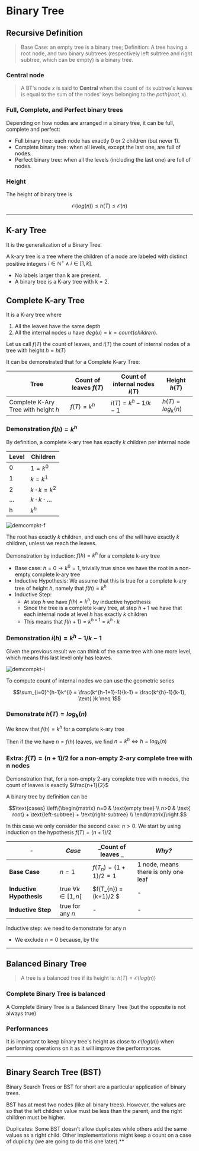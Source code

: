 # Binary Tree

## Recursive Definition
> Base Case: an empty tree is a binary tree;
> Definition: A tree having a root node, and two binary subtrees (respectively left subtree and right subtree, which can be empty) is a binary tree.


### Central node
> A BT's node *x* is said to **Central** when the count of its subtree's leaves is equal to the sum of the nodes' keys belonging to the $path(root, x)$.

### Full, Complete, and Perfect binary trees
Depending on how nodes are arranged in a binary tree, it can be full, complete and perfect:


* Full binary tree: each node has exactly 0 or 2 children (but never 1).
* Complete binary tree: when all levels, except the last one, are full of nodes.
* Perfect binary tree: when all the levels (including the last one) are full of nodes.

### Height
The height of binary tree is 

$$\mathcal{O}(log(n)) \leq h(T) \leq \mathcal{O}(n)$$



---

## K-ary Tree
It is the generalization of a Binary Tree.

A k-ary tree is a tree where the children of a node are labeled with distinct positive integers $i \in \mathbb{N}^{+} \wedge i \in [1,k]$.
* No labels larger than **k** are present.
* A binary tree is a K-ary tree with k = 2.

## Complete K-ary Tree
It is a K-ary tree where 
1. All the leaves have the same depth
2. All the internal nodes $u$ have $deg(u) = k = count(children)$.

Let us call $f(T)$ the count of leaves, and $i(T)$ the count of internal nodes of a tree with height $h = h(T)$ 

It can be demonstrated that for a Complete K-ary Tree:

| Tree                                	| Count of leaves $f(T)$ 	| Count of internal nodes $i(T)$ 	| Height $h(T)$       	|
|-------------------------------------	|------------------------	|--------------------------------	|---------------------	|
| Complete K-Ary Tree with height $h$ 	| $f(T) = k^{h}$         	| $i(T) = k^{h}-1/k-1$           	| $h(T) = log_{k}(n)$ 	|

### Demonstration $f(h) = k^{h}$ 

By definition, a complete k-ary tree has exactly $k$ children per internal node

| **Level** 	| **Children**             	 |
|-----------	|----------------------------|
| 0         	| $1 = k^{0}$              	 |
| 1         	| $k = k^{1}$              	 |
| 2         	| $k \cdot k= k^{2}$       	 |
| $\ldots$  	| $k \cdot k \cdot \ldots$ 	 |
| h         	| $k^{h}$                  	 |

![demcompkt-f]()

The root has exactly $k$ children, and each one of the will have exactly $k$ children, unless we reach the leaves.

Demonstration by induction: $f(h) = k^{h}$ for a complete k-ary tree
* Base case: $h=0 \rightarrow k^{0}=1$, trivially true since we have the root in a non-empty complete k-ary tree
* Inductive Hypothesis: We assume that this is true for a complete k-ary tree of height $h$, namely that $f(h) = k^{h}$
* Inductive Step: 
  * At step $h$ we have $f(h) = k^{h}$, by inductive hypothesis
  * Since the tree is a complete k-ary tree, at step $h+1$ we have that each internal node at level $h$ has exactly $k$ children
  * This means that $f(h+1) = k^{h+1} = k^{h} \cdot k$ 

### Demonstration $i(h) = k^{h}-1/k-1$

Given the previous result we can think of the same tree with one more level, which means this last level only has leaves.


![demcompkt-i]()

To compute count of internal nodes we can use the geometric series

```math
\sum_{i=0}^{h-1}k^{i} = \frac{k^{h-1+1}-1}{k-1} = \frac{k^{h}-1}{k-1}, \text{ }k \neq 1
```

### Demonstrate $h(T) = log_{k}(n)$

We know that $f(h) = k^{h}$ for a complete k-ary tree

Then if the we have $n = f(h)$ leaves, we find $n = k^{h} \Leftrightarrow h = log_{k}(n)$ 


### Extra: $f(T) = (n+1)/2$ for a non-empty 2-ary complete tree with n nodes

Demonstration that, for a non-empty 2-ary complete tree with n nodes, the count of leaves is exactly $\frac{n+1}{2}$

A binary tree by definition can be

```math
\text{cases} \left\{\begin{matrix}
n=0 & \text{empty tree}  \\
n>0 & \text{ root} + \text{left-subtree} + \text{right-subtree}   \\
\end{matrix}\right.
```

In this case we only consider the second case: $n > 0$. We start by using induction on the hypothesis $f(T) = (n+1)/2$

| -                        	| _Case_                     	| _Count of leaves _       	| _Why?_                               	|
|--------------------------	|----------------------------	|--------------------------	|--------------------------------------	|
| **Base Case**            	| $n = 1$                    	| $f(T_{n}) = (1+1)/2 = 1$ 	| 1 node, means there is only one leaf 	|
| **Inductive Hypothesis** 	| true $\forall k \in [1,n[$ 	| $f(T_{n}) = (k+1)/2 $    	| -                                    	|
| **Inductive Step**       	| true for any $n$           	| -                        	| -                                    	|

Inductive step: we need to demonstrate for any n
* We exclude $n=0$ because, by the

---

## Balanced Binary Tree
> A tree is a balanced tree if its height is: $h(T) = \mathcal{O}(log(n))$

### Complete Binary Tree is balanced
A Complete Binary Tree is a Balanced Binary Tree (but the opposite is not always true)

### Performances
It is important to keep binary tree's height as close to $\mathcal{O}(log(n))$ when performing operations on it as it will
improve the performances.

---

## Binary Search Tree (BST)
Binary Search Trees or BST for short are a particular application of binary trees.

BST has at most two nodes (like all binary trees). However, the values are so that the left 
children value must be less than the parent, and the right children must be higher.

Duplicates: Some BST doesn’t allow duplicates while others add the same values 
as a right child. 
Other implementations might keep a count on a case of duplicity 
(we are going to do this one later).**


